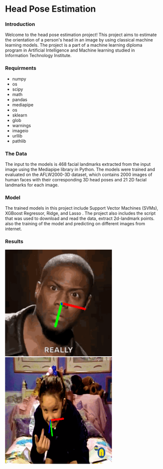 # Head Pose Estimation

### Introduction

Welcome to the head pose estimation project! This project aims to estimate the orientation of a person's head in an image by using classical machine learning models. The project is a part of a machine learning diploma program in Artificial Intelligence and Machine learning studied in Information Technology Institute.

### Requirments
* numpy
* os
* scipy
* math
* pandas
* mediapipe
* os
* sklearn
* glob
* warnings
* imageio
* urllib
* pathlib

### The Data

The input to the models is 468 facial landmarks extracted from the input image using the Mediapipe library in Python. The models were trained and evaluated on the AFLW2000-3D dataset, which contains 2000 images of human faces with their corresponding 3D head poses and 21 2D facial landmarks for each image.

### Model 

The trained models in this project include Support Vector Machines (SVMs), XGBoost Regressor, Ridge, and Lasso . The project also includes the script that was used to download and read the data, extract 2d-landmark points. also the training of the model and predicting on different images from internet.

### Results
<img src="Out_kevin-hart-stare.gif" width="350" height="350"/>
<img src="Out_slap.gif" width="350" height="350"/>
